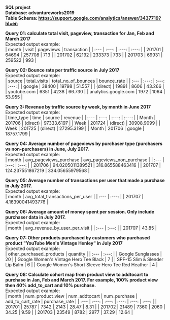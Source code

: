 **SQL project** <br/>
**Database: advantureworks2019** <br/>
**Table Schema: https://support.google.com/analytics/answer/3437719?hl=en** <br/>

**Query 01: calculate total visit, pageview, transaction for Jan, Feb and March 2017**
<br/>
Expected output example:			
| month | visit | pageviews | transaction |
| :--- | :---: | :---: | :---: |
| 201701 | 64694 | 257708 | 713 |
| 201702 | 62192 | 233373 | 733 |
| 201703 | 69931 | 259522 | 993 |
<br/>

**Query 02: Bounce rate per traffic source in July 2017**
<br/>
Expected output example:			
| source | total_visits | total_no_of_bounces | bounce_rate |
| :--- | :---: | :---: | :---: |
| google | 38400 | 19798 | 51.557 |
| (direct) | 19891 | 8606 | 43.266 |
| youtube.com | 6351 | 4238 | 66.730 |
| analytics.google.com | 1972 | 1064 | 53.955 |
<br/>

**Query 3: Revenue by traffic source by week, by month in June 2017**
<br/>
Expected output example:			
| time_type | time | source | revenue |
| :--- | :---: | :---: | :---: |
| Month | 201706 | (direct) | 97333.6197 |
| Week | 201724 | (direct) | 30908.9099 |
| Week | 201725 | (direct) | 27295.3199 |
| Month | 201706 | google | 18757.1799 |
<br/>

**Query 04: Average number of pageviews by purchaser type (purchasers vs non-purchasers) in June, July 2017.**
<br/>
Expected output example:			
| month | avg_pageviews_purchase | avg_pageviews_non_purchase |
| :--- | :---: | :---: |
| 201706 | 94.0205011389521 | 316.865588463416 |
| 201707 | 124.237551867219 | 334.05655979568 | 
<br/>

**Query 05: Average number of transactions per user that made a purchase in July 2017.**
<br/>
Expected output example:			
| month | avg_total_transactions_per_user |
| :--- | :---: |
| 201707 | 4.16390041493776 | 
<br/>

**Query 06: Average amount of money spent per session. Only include purchaser data in July 2017.**
<br/>
Expected output example:			
| month | avg_revenue_by_user_per_visit |
| :--- | :---: |
| 201707 | 43.85 | 
<br/>

**Query 07: Other products purchased by customers who purchased product "YouTube Men's Vintage Henley" in July 2017**
<br/>
Expected output example:			
| other_purchased_products | quantity |
| :--- | :---: |
| Google Sunglasses | 20 | 
| Google Women's Vintage Hero Tee Black | 7 | 
| SPF-15 Slim & Slender Lip Balm | 6 | 
| Google Women's Short Sleeve Hero Tee Red Heather | 4 | 
<br/>

**Query 08: Calculate cohort map from product view to addtocart to purchase in Jan, Feb and March 2017. For example, 100% product view then 40% add_to_cart and 10% purchase.**
<br/>
Expected output example:			
| month | num_product_view | num_addtocart | num_purchase | add_to_cart_rate | purchase_rate |
| :--- | :---: | :---: | :---: | :---: | :---: |
| 201701 | 25787 | 7342 | 2143 | 28.47 | 8.31 |
| 201702 | 21489 | 7360 | 2060 | 34.25 | 9.59 |
| 201703 | 23549 | 8782 | 2977 | 37.29 | 12.64 |
<br/>
